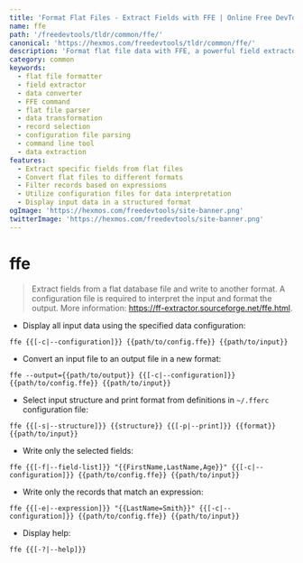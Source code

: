 ```yaml
---
title: 'Format Flat Files - Extract Fields with FFE | Online Free DevTools by Hexmos'
name: ffe
path: '/freedevtools/tldr/common/ffe/'
canonical: 'https://hexmos.com/freedevtools/tldr/common/ffe/'
description: 'Format flat file data with FFE, a powerful field extractor. Convert files, select fields, and filter records using configuration files. Free online tool, no registration required.'
category: common
keywords:
  - flat file formatter
  - field extractor
  - data converter
  - FFE command
  - flat file parser
  - data transformation
  - record selection
  - configuration file parsing
  - command line tool
  - data extraction
features:
  - Extract specific fields from flat files
  - Convert flat files to different formats
  - Filter records based on expressions
  - Utilize configuration files for data interpretation
  - Display input data in a structured format
ogImage: 'https://hexmos.com/freedevtools/site-banner.png'
twitterImage: 'https://hexmos.com/freedevtools/site-banner.png'
---
```


# ffe

> Extract fields from a flat database file and write to another format.
> A configuration file is required to interpret the input and format the output.
> More information: <https://ff-extractor.sourceforge.net/ffe.html>.

- Display all input data using the specified data configuration:

`ffe {{[-c|--configuration]}} {{path/to/config.ffe}} {{path/to/input}}`

- Convert an input file to an output file in a new format:

`ffe --output={{path/to/output}} {{[-c|--configuration]}} {{path/to/config.ffe}} {{path/to/input}}`

- Select input structure and print format from definitions in `~/.fferc` configuration file:

`ffe {{[-s|--structure]}} {{structure}} {{[-p|--print]}} {{format}} {{path/to/input}}`

- Write only the selected fields:

`ffe {{[-f|--field-list]}} "{{FirstName,LastName,Age}}" {{[-c|--configuration]}} {{path/to/config.ffe}} {{path/to/input}}`

- Write only the records that match an expression:

`ffe {{[-e|--expression]}} "{{LastName=Smith}}" {{[-c|--configuration]}} {{path/to/config.ffe}} {{path/to/input}}`

- Display help:

`ffe {{[-?|--help]}}`
